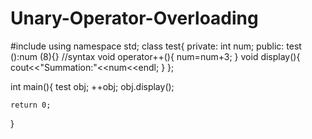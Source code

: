 # Unary-Operator-Overloading
#include<iostream>
using namespace std;
class test{
  private:
  int num;
  public:
  test ():num (8){} //syntax
  void operator++(){
      num=num+3;
  }
  void display(){
      cout<<"Summation:"<<num<<endl;
  }
};

int main(){
    test obj;
    ++obj;
    obj.display();
    
    return 0;
}
